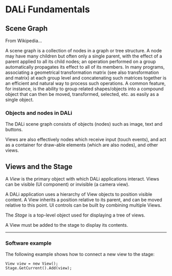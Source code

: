 
# DALi Fundamentals

## Scene Graph

From Wikipedia...
  
A scene graph is a collection of nodes in a graph or tree structure.
A node may have many children but often only a single parent,
with the effect of a parent applied to all its child nodes;
an operation performed on a group automatically propagates
its effect to all of its members. In many programs, associating
a geometrical transformation matrix (see also transformation and matrix)
at each group level and concatenating such matrices together is an
efficient and natural way to process such operations. A common feature,
for instance, is the ability to group related shapes/objects into a
compound object that can then be moved, transformed, selected,
etc. as easily as a single object.

### Objects and nodes in DALi
The DALi scene graph consists of objects (nodes) such as image, text and buttons.

Views are also effectively nodes which receive input (touch events), and act as a
container for draw-able elements (which are also nodes), and other views.

## Views and the Stage

A _View_ is the primary object with which DALi applications interact. Views can be visible
(UI component) or invisible (a camera view).

A DALi application uses a hierarchy of View objects to position visible content.
A View inherits a position relative to its parent, and can be moved relative to this point.
UI controls can be built by combining multiple Views.

The _Stage_ is a top-level object used for displaying a tree of views.

A View must be added to the stage to display its contents.

<hr>

### Software example
The following example shows how to connect a new view to the stage:

~~~{.cs}
View view = new View();
Stage.GetCurrent().Add(view);
~~~
